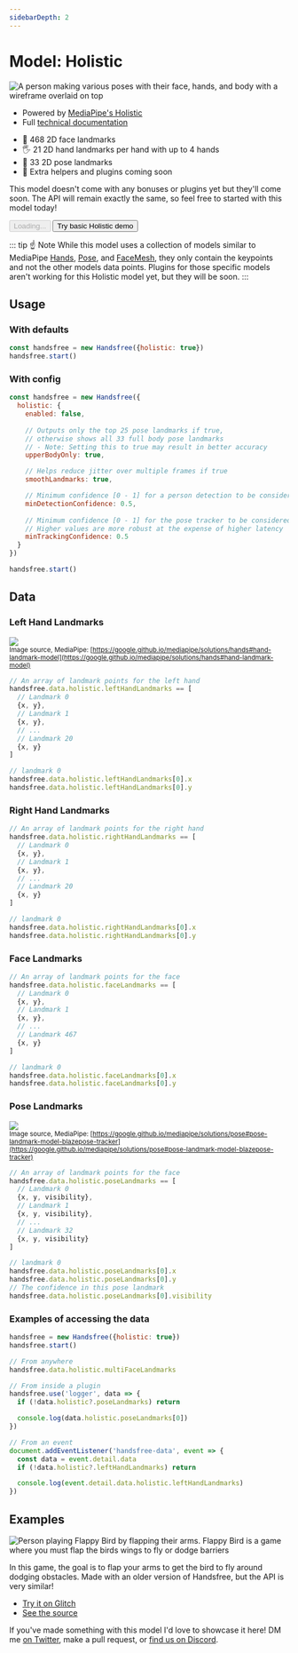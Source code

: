 ```yaml
---
sidebarDepth: 2
---
```

# Model: Holistic

<div class="row align-top">
  <div class="col-6">
    <p><img alt="A person making various poses with their face, hands, and body with a wireframe overlaid on top" src="https://media0.giphy.com/media/9wXxXyUldVNKADnpwn/giphy.gif" /></p>
    <ul>
      <li>Powered by <a href="https://www.npmjs.com/package/@mediapipe/holistic">MediaPipe's Holistic</a></li>
      <li>Full <a href="https://google.github.io/mediapipe/solutions/holistic.html">technical documentation</a></li>
    </ul>
  </div>
  <div class="col-6">
    <Window title="Overview and basic demo">
      <section>
        <ul>
          <li>🙂 468 2D face landmarks</li>
          <li>🖐 21 2D hand landmarks per hand with up to 4 hands</li>
          <li>🤺 33 2D pose landmarks</li>
          <li>📅 Extra helpers and plugins coming soon</li>
        </ul>
        <p>This model doesn't come with any bonuses or plugins yet but they'll come soon. The API will remain exactly the same, so feel free to started with this model today!</p>
        <div>
          <HandsfreeToggle class="full-width handsfree-hide-when-started-without-holistic" text-off="Try basic Holistic demo" text-on="Stop Holistic Model" :opts="demoOpts" />
          <button class="handsfree-show-when-started-without-holistic handsfree-show-when-loading" disabled><Fa-Spinner spin /> Loading...</button>
          <button class="handsfree-show-when-started-without-holistic handsfree-hide-when-loading" @click="startDemo"><Fa-Video /> Try basic Holistic demo</button>
        </div>
      </section>
    </Window>
  </div>
</div>

::: tip ☝ Note
While this model uses a collection of models similar to MediaPipe [Hands](/ref/model/hands/), [Pose](/ref/model/pose/), and [FaceMesh](/ref/model/facemesh/), they only contain the keypoints and not the other models data points. Plugins for those specific models aren't working for this Holistic model yet, but they will be soon.
:::

## Usage

### With defaults

```js
const handsfree = new Handsfree({holistic: true})
handsfree.start()
```

### With config

```js
const handsfree = new Handsfree({
  holistic: {
    enabled: false,
    
    // Outputs only the top 25 pose landmarks if true,
    // otherwise shows all 33 full body pose landmarks
    // - Note: Setting this to true may result in better accuracy 
    upperBodyOnly: true,

    // Helps reduce jitter over multiple frames if true
    smoothLandmarks: true,

    // Minimum confidence [0 - 1] for a person detection to be considered detected
    minDetectionConfidence: 0.5,
        
    // Minimum confidence [0 - 1] for the pose tracker to be considered detected
    // Higher values are more robust at the expense of higher latency
    minTrackingConfidence: 0.5
  }
})

handsfree.start()
```

## Data

### Left Hand Landmarks

![](https://google.github.io/mediapipe/images/mobile/hand_landmarks.png)
<br><small>Image source, MediaPipe: [https://google.github.io/mediapipe/solutions/hands#hand-landmark-model](https://google.github.io/mediapipe/solutions/hands#hand-landmark-model)</small>

```js
// An array of landmark points for the left hand
handsfree.data.holistic.leftHandLandmarks == [
  // Landmark 0
  {x, y},
  // Landmark 1
  {x, y},
  // ...
  // Landmark 20
  {x, y}
]

// landmark 0
handsfree.data.holistic.leftHandLandmarks[0].x
handsfree.data.holistic.leftHandLandmarks[0].y
```

### Right Hand Landmarks

```js
// An array of landmark points for the right hand
handsfree.data.holistic.rightHandLandmarks == [
  // Landmark 0
  {x, y},
  // Landmark 1
  {x, y},
  // ...
  // Landmark 20
  {x, y}
]

// landmark 0
handsfree.data.holistic.rightHandLandmarks[0].x
handsfree.data.holistic.rightHandLandmarks[0].y
```

### Face Landmarks
```js
// An array of landmark points for the face
handsfree.data.holistic.faceLandmarks == [
  // Landmark 0
  {x, y},
  // Landmark 1
  {x, y},
  // ...
  // Landmark 467
  {x, y}
]

// landmark 0
handsfree.data.holistic.faceLandmarks[0].x
handsfree.data.holistic.faceLandmarks[0].y
```

### Pose Landmarks
![](https://google.github.io/mediapipe/images/mobile/pose_tracking_full_body_landmarks.png)
<br><small>Image source, MediaPipe: [https://google.github.io/mediapipe/solutions/pose#pose-landmark-model-blazepose-tracker](https://google.github.io/mediapipe/solutions/pose#pose-landmark-model-blazepose-tracker)</small>

```js
// An array of landmark points for the face
handsfree.data.holistic.poseLandmarks == [
  // Landmark 0
  {x, y, visibility},
  // Landmark 1
  {x, y, visibility},
  // ...
  // Landmark 32
  {x, y, visibility}
]

// landmark 0
handsfree.data.holistic.poseLandmarks[0].x
handsfree.data.holistic.poseLandmarks[0].y
// The confidence in this pose landmark
handsfree.data.holistic.poseLandmarks[0].visibility
```


### Examples of accessing the data

```js
handsfree = new Handsfree({holistic: true})
handsfree.start()

// From anywhere
handsfree.data.holistic.multiFaceLandmarks

// From inside a plugin
handsfree.use('logger', data => {
  if (!data.holistic?.poseLandmarks) return

  console.log(data.holistic.poseLandmarks[0])
})

// From an event
document.addEventListener('handsfree-data', event => {
  const data = event.detail.data
  if (!data.holistic?.leftHandLandmarks) return

  console.log(event.detail.data.holistic.leftHandLandmarks)
})
```


## Examples

<!-- 🙌 Hi! If you'd like to add your project, just uncomment below with and replace the ALL_CAPS to your info. Thanks so much 🙏 -->

<!--
<div class="row">
  <div class="col-6">
    <Window title="DEMO_TITLE" :maximize="true">
      <div>
        <a href="LINK_TO_DEMO"><img alt="SHORT_DESCRIPTION" src="LINK_TO_GIPHY_OR_OTHER_PUBLIC_GIF_URL"></a>
      </div>
      <p>A_BRIEF_DESCRIPTION</p>
      <div>
        <ul>
          <li><a href="LINK_TO_DEMO">Try it on Glitch</a></li>
          <li><a href="LINK_TO_SOURCE_OR_GITHUB">See the source</a></li>
        </ul>
      </div>
    </Window>
  </div>
</div>
-->

<div class="row align-top">
  <div class="col-6">
    <Window title="Flappy Pose" :maximize="true">
      <section>
        <div>
          <router-link to="/ref/plugin/pinchScroll/"><img alt="Person playing Flappy Bird by flapping their arms. Flappy Bird is a game where you must flap the birds wings to fly or dodge barriers" src="https://media3.giphy.com/media/gUHHKdnuOW4OGOXcrI/giphy.gif"></router-link>
        </div>
        <p>In this game, the goal is to flap your arms to get the bird to fly around dodging obstacles. Made with an older version of Handsfree, but the API is very similar!</p>
        <div>
          <ul>
            <li><a href="https://flappy-pose.glitch.me/">Try it on Glitch</a></li>
            <li><a href="https://glitch.com/edit/#!/flappy-pose?path=src%2Fflap.js%3A32%3A4">See the source</a></li>
          </ul>
        </div>
      </section>
    </Window>
  </div>
  <div class="col-6">
    <Window title="Add your project">
      If you've made something with this model I'd love to showcase it here! DM me <a href="https://twitter.com/midiblocks">on Twitter</a>, <a class="https://github.com/midiblocks/handsfree/edit/master/docs/ref/model/hands.md">make a pull request</a>, or <a href="https://discord.gg/q96txF5Wf5">find us on Discord</a>.  
    </Window>
  </div>
</div>



<!-- Code -->
<script>
export default {
  data () {
    return {
      demoOpts: {
        weboji: false,
        hands: false,
        facemesh: false,
        pose: false,
        holistic: true,
        handpose: false
      }
    }
  },

  methods: {
    /**
     * Start the page with our preset options
     */
    startDemo () {
      this.$root.handsfree.update(this.demoOpts)
    }
  }
}
</script>